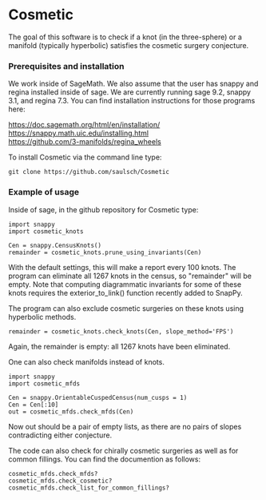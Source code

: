 # Cosmetic

The goal of this software is to check if a knot (in the three-sphere)
or a manifold (typically hyperbolic) satisfies the cosmetic surgery
conjecture.

### Prerequisites and installation

We work inside of SageMath.
We also assume that the user has snappy and regina installed inside of sage.
We are currently running sage 9.2, snappy 3.1, and regina 7.3.
You can find installation instructions for those programs here:

https://doc.sagemath.org/html/en/installation/  \
https://snappy.math.uic.edu/installing.html  \
https://github.com/3-manifolds/regina_wheels

To install Cosmetic via the command line type:

```
git clone https://github.com/saulsch/Cosmetic
```

### Example of usage

Inside of sage, in the github repository for Cosmetic type:

```
import snappy
import cosmetic_knots

Cen = snappy.CensusKnots()
remainder = cosmetic_knots.prune_using_invariants(Cen)
```

With the default settings, this will make a report every 100 knots.
The program can eliminate all 1267 knots in the census, so "remainder" 
will be empty. Note that computing diagrammatic invariants for some of 
these knots requires the exterior_to_link() function recently added to SnapPy.

The program can also exclude cosmetic surgeries on these knots
using hyperbolic methods.
```
remainder = cosmetic_knots.check_knots(Cen, slope_method='FPS')
```

Again, the remainder is empty: all 1267 knots have been eliminated.

One can also check manifolds instead of knots.

```
import snappy
import cosmetic_mfds

Cen = snappy.OrientableCuspedCensus(num_cusps = 1)
Cen = Cen[:10]
out = cosmetic_mfds.check_mfds(Cen)
```

Now out should be a pair of empty lists, as there are no pairs of
slopes contradicting either conjecture.

The code can also check for chirally cosmetic surgeries as well as for
common fillings.  You can find the documention as follows:

```
cosmetic_mfds.check_mfds?
cosmetic_mfds.check_cosmetic?
cosmetic_mfds.check_list_for_common_fillings?
```